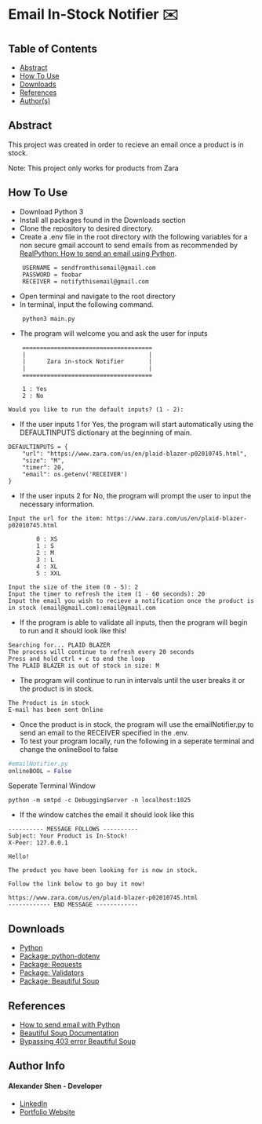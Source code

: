 # Email In-Stock Notifier ✉️

## Table of Contents
- [Abstract](#Abstract)
- [How To Use](#how-to-use)
- [Downloads](#downloads)
- [References](#references)
- [Author(s)](#author-info)

## Abstract
This project was created in order to recieve an email once a product is in stock.

Note: This project only works for products from Zara

## How To Use
- Download Python 3
- Install all packages found in the Downloads section
- Clone the repository to desired directory.
- Create a .env file in the root directory with the following variables for a non secure gmail account to send emails from as recommended by [RealPython: How to send an email using Python](https://realpython.com/python-send-email/).
```
    USERNAME = sendfromthisemail@gmail.com
    PASSWORD = foobar
    RECEIVER = notifythisemail@gmail.com
```
- Open terminal and navigate to the root directory
- In terminal, input the following command.
```
    python3 main.py
```
- The program will welcome you and ask the user for inputs
```
    =====================================
    |                                   |
    |      Zara in-stock Notifier       |
    |                                   |
    =====================================

    1 : Yes
    2 : No
    
Would you like to run the default inputs? (1 - 2): 
```
- If the user inputs 1 for Yes, the program will start automatically using the DEFAULTINPUTS dictionary at the beginning of main.
```
DEFAULTINPUTS = {
    "url": "https://www.zara.com/us/en/plaid-blazer-p02010745.html",
    "size": "M",
    "timer": 20,
    "email": os.getenv('RECEIVER')
}
```
- If the user inputs 2 for No, the program will prompt the user to input the necessary information.
```
Input the url for the item: https://www.zara.com/us/en/plaid-blazer-p02010745.html

        0 : XS
        1 : S
        2 : M
        3 : L
        4 : XL
        5 : XXL
        
Input the size of the item (0 - 5): 2
Input the timer to refresh the item (1 - 60 seconds): 20
Input the email you wish to recieve a notification once the product is in stock (email@gmail.com):email@gmail.com
```
- If the program is able to validate all inputs, then the program will begin to run and it should look like this!
```
Searching for... PLAID BLAZER
The process will continue to refresh every 20 seconds
Press and hold ctrl + c to end the loop
The PLAID BLAZER is out of stock in size: M
```
- The program will continue to run in intervals until the user breaks it or the product is in stock.
```
The Product is in stock
E-mail has been sent Online
```
- Once the product is in stock, the program will use the emailNotifier.py to send an email to the RECEIVER specified in the .env.
- To test your program locally, run the following in a seperate terminal and change the onlineBool to false
```python
#emailNotifier.py
onlineBOOL = False
```
Seperate Terminal Window
```
python -m smtpd -c DebuggingServer -n localhost:1025
```
- If the window catches the email it should look like this
```
---------- MESSAGE FOLLOWS ----------
Subject: Your Product is In-Stock!
X-Peer: 127.0.0.1

Hello!

The product you have been looking for is now in stock.

Follow the link below to go buy it now!

https://www.zara.com/us/en/plaid-blazer-p02010745.html
------------ END MESSAGE ------------
```

## Downloads
- [Python](https://www.python.org/downloads/)
- [Package: python-dotenv](https://pypi.org/project/python-dotenv/)
- [Package: Requests](https://pypi.org/project/requests/)
- [Package: Validators](https://pypi.org/project/validators/)
- [Package: Beautiful Soup](https://pypi.org/project/beautifulsoup4/)

## References
- [How to send email with Python](https://realpython.com/python-send-email/)
- [Beautiful Soup Documentation](https://www.crummy.com/software/BeautifulSoup/bs4/doc/)
- [Bypassing 403 error Beautiful Soup](https://www.youtube.com/watch?v=6RfyXcf_vQo)

## Author Info
#### Alexander Shen - Developer
- [LinkedIn](https://www.linkedin.com/in/shenalexw/)
- [Portfolio Website](https://shenalexw.github.io/)

